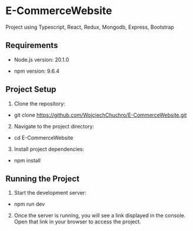 # E-CommerceWebsite

Project using Typescript, React, Redux, Mongodb, Express, Bootstrap

## Requirements

- Node.js version: 20.1.0

- npm version: 9.6.4

## Project Setup

1. Clone the repository:

- git clone https://github.com/WojciechChuchro/E-CommerceWebsite.git

2. Navigate to the project directory:

- cd E-CommerceWebsite

3. Install project dependencies:

- npm install

## Running the Project

1. Start the development server:

- npm run dev

2. Once the server is running, you will see a link displayed in the console. Open that link in your browser to access the project.
